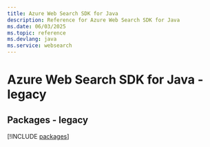 ```yaml
---
title: Azure Web Search SDK for Java
description: Reference for Azure Web Search SDK for Java
ms.date: 06/03/2025
ms.topic: reference
ms.devlang: java
ms.service: websearch
---
```

# Azure Web Search SDK for Java - legacy
## Packages - legacy
[!INCLUDE [packages](web-search-index.md)]